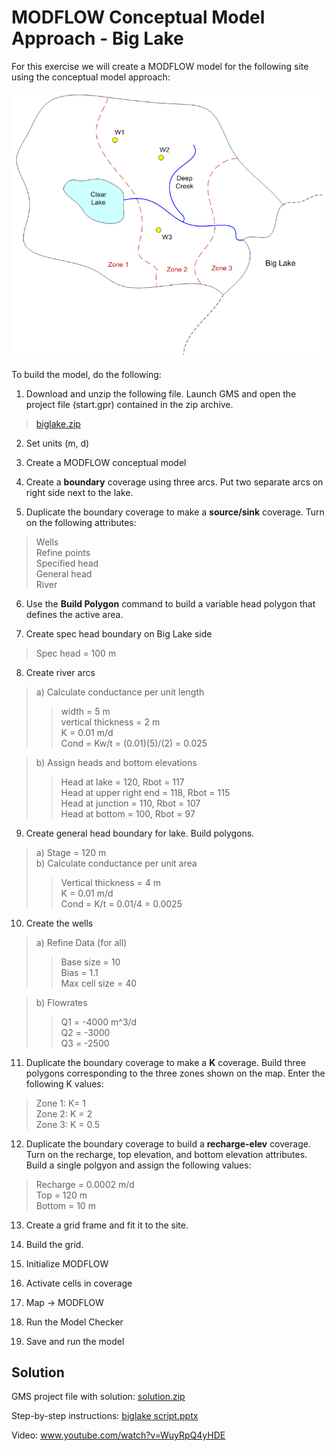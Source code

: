 # MODFLOW Conceptual Model Approach - Big Lake

For this exercise we will create a MODFLOW model for the following site using the conceptual model approach:

![biglakemap.png](biglakemap.png)

To build the model, do the following:

1) Download and unzip the following file. Launch GMS and open the project file (start.gpr) contained in the zip archive.

>[biglake.zip](biglake.zip)

2) Set units (m, d)

3) Create a MODFLOW conceptual model

4) Create a **boundary** coverage using three arcs. Put two separate arcs on right side next to the lake.

5) Duplicate the boundary coverage to make a **source/sink** coverage. Turn on the following attributes:

>Wells<br>
>Refine points<br>
>Specified head<br>
>General head<br>
>River

6) Use the **Build Polygon** command to build a variable head polygon that defines the active area.

7) Create spec head boundary on Big Lake side

>Spec head = 100 m

8) Create river arcs

>a) Calculate conductance per unit length<br>
>>width = 5 m<br> 
>>vertical thickness = 2 m<br>
>>K = 0.01 m/d<br>
>>Cond = Kw/t = (0.01)(5)/(2) = 0.025<br>

>b) Assign heads and bottom elevations<br>
>>Head at lake = 120, Rbot = 117<br>
>>Head at upper right end = 118, Rbot = 115<br>
>>Head at junction = 110, Rbot = 107<br>
>>Head at bottom = 100, Rbot = 97

9) Create general head boundary for lake. Build polygons.

>a) Stage = 120 m<br>
>b) Calculate conductance per unit area<br>
>>Vertical thickness = 4 m<br>
>>K = 0.01 m/d<br>
>>Cond = K/t = 0.01/4 =  0.0025

10) Create the wells

>a) Refine Data (for all)<br>
>>Base size = 10<br>
>>Bias = 1.1<br>
>>Max cell size = 40

>b) Flowrates<br>
>>Q1 = -4000 m^3/d<br>
>>Q2 = -3000<br>
>>Q3 = -2500

11) Duplicate the boundary coverage to make a **K** coverage. Build three polygons corresponding to the three zones shown on the map. Enter the following K values:

>Zone 1: K= 1<br>
>Zone 2: K = 2<br>
>Zone 3: K = 0.5

12) Duplicate the boundary coverage to build a **recharge-elev** coverage. Turn on the recharge, top elevation, and bottom elevation attributes. Build a single polgyon and assign the following values:

>Recharge = 0.0002 m/d<br>
>Top = 120 m<br>
>Bottom = 10 m

13) Create a grid frame and fit it to the site.

14) Build the grid.

15) Initialize MODFLOW

16) Activate cells in coverage

17) Map -> MODFLOW

18) Run the Model Checker

19) Save and run the model

## Solution

GMS project file with solution: [<u>solution.zip</u>](solution.zip)

Step-by-step instructions: [<u>biglake script.pptx</u>](biglake%20script.pptx)

Video: [<u>www.youtube.com/watch?v=WuyRpQ4yHDE</u>](https://www.youtube.com/watch?v=WuyRpQ4yHDE)

 

 

 

 